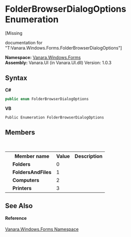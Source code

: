# FolderBrowserDialogOptions Enumeration
 

\[Missing <summary> documentation for "T:Vanara.Windows.Forms.FolderBrowserDialogOptions"\]

**Namespace:**&nbsp;<a href="c580cf52-4028-70db-28d0-f9b1abc03861">Vanara.Windows.Forms</a><br />**Assembly:**&nbsp;Vanara.UI (in Vanara.UI.dll) Version: 1.0.3

## Syntax

**C#**<br />
``` C#
public enum FolderBrowserDialogOptions
```

**VB**<br />
``` VB
Public Enumeration FolderBrowserDialogOptions
```


## Members
&nbsp;<table><tr><th></th><th>Member name</th><th>Value</th><th>Description</th></tr><tr><td /><td target="F:Vanara.Windows.Forms.FolderBrowserDialogOptions.Folders">**Folders**</td><td>0</td><td /></tr><tr><td /><td target="F:Vanara.Windows.Forms.FolderBrowserDialogOptions.FoldersAndFiles">**FoldersAndFiles**</td><td>1</td><td /></tr><tr><td /><td target="F:Vanara.Windows.Forms.FolderBrowserDialogOptions.Computers">**Computers**</td><td>2</td><td /></tr><tr><td /><td target="F:Vanara.Windows.Forms.FolderBrowserDialogOptions.Printers">**Printers**</td><td>3</td><td /></tr></table>

## See Also


#### Reference
<a href="c580cf52-4028-70db-28d0-f9b1abc03861">Vanara.Windows.Forms Namespace</a><br />